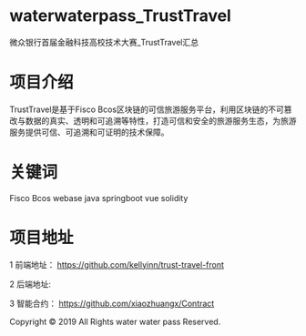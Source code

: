 # waterwaterpass_TrustTravel
微众银行首届金融科技高校技术大赛_TrustTravel汇总 

# 项目介绍
TrustTravel是基于Fisco Bcos区块链的可信旅游服务平台，利用区块链的不可篡改与数据的真实、透明和可追溯等特性，打造可信和安全的旅游服务生态，为旅游服务提供可信、可追溯和可证明的技术保障。

# 关键词
Fisco Bcos   webase   java springboot  vue  solidity

# 项目地址

1 前端地址：
https://github.com/kellyinn/trust-travel-front

2 后端地址:


3 智能合约：
https://github.com/xiaozhuangx/Contract

















Copyright © 2019 All Rights  water water pass Reserved. <br>


